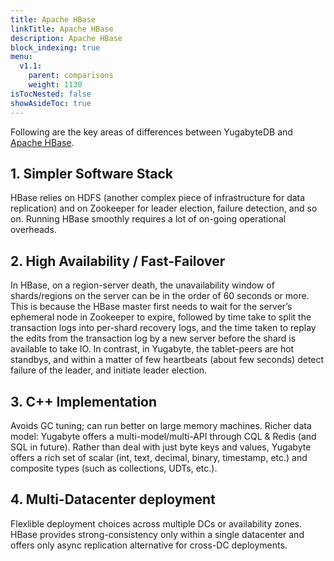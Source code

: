 ```yaml
---
title: Apache HBase
linkTitle: Apache HBase
description: Apache HBase
block_indexing: true
menu:
  v1.1:
    parent: comparisons
    weight: 1130
isTocNested: false
showAsideToc: true
---
```


Following are the key areas of differences between YugabyteDB and [Apache HBase](http://hbase.apache.org/).

## 1. Simpler Software Stack

HBase relies on HDFS (another complex piece of infrastructure for data replication) and on Zookeeper for leader election, failure detection, and so on. Running HBase smoothly requires a lot of on-going operational overheads.

## 2. High Availability / Fast-Failover

In HBase, on a region-server death, the unavailability window of shards/regions
on the server can be in the order of 60 seconds or more. This is because the HBase master first
needs to wait for the server’s ephemeral node in Zookeeper to expire, followed by time take to split
the transaction logs into per-shard recovery logs, and the time taken to replay the edits from the
transaction log by a new server before the shard is available to take IO. In contrast, in Yugabyte,
the tablet-peers are hot standbys, and within a matter of few heartbeats (about few seconds) detect
failure of the leader, and initiate leader election.

## 3. C++ Implementation

Avoids GC tuning; can run better on large memory machines.
Richer data model: Yugabyte offers a multi-model/multi-API through CQL & Redis (and SQL in future).
Rather than deal with just byte keys and values, Yugabyte offers a rich set of scalar (int, text,
decimal, binary, timestamp, etc.) and composite types (such as collections, UDTs, etc.).

## 4. Multi-Datacenter deployment

Flexlible deployment choices across multiple DCs or availability zones. HBase provides
strong-consistency only within a single datacenter and offers only async replication alternative for
cross-DC deployments.
